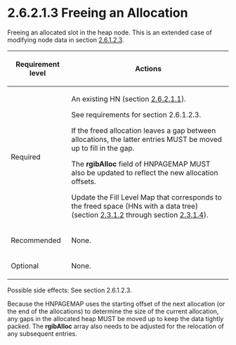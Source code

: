<html dir="LTR" xmlns:mshelp="http://msdn.microsoft.com/mshelp" xmlns:ddue="http://ddue.schemas.microsoft.com/authoring/2003/5" xmlns:xlink="http://www.w3.org/1999/xlink" xmlns:tool="http://www.microsoft.com/tooltip">
    <head>
        <meta http-equiv="Content-Type" content="text/html; CHARSET=utf-8"></meta>
        <meta name="save" content="history"></meta>
        <title>2.6.2.1.3 Freeing an Allocation</title>
        <xml>
            <mshelp:toctitle title="2.6.2.1.3 Freeing an Allocation"></mshelp:toctitle>
            <mshelp:rltitle title="[MS-PST]: Freeing an Allocation"></mshelp:rltitle>
            <mshelp:keyword index="A" term="f774eb0a-f6d7-4240-b515-3213bd9c5c40"></mshelp:keyword>
            <mshelp:attr name="DCSext.ContentType" value="open specification"></mshelp:attr>
            <mshelp:attr name="AssetID" value="f774eb0a-f6d7-4240-b515-3213bd9c5c40"></mshelp:attr>
            <mshelp:attr name="TopicType" value="kbRef"></mshelp:attr>
            <mshelp:attr name="DCSext.Title" value="[MS-PST]: Freeing an Allocation" />
        </xml>
    </head>
    <body>
        <div id="header">
            <h1 class="heading">2.6.2.1.3 Freeing an Allocation</h1>
        </div>
        <div id="mainSection">
            <div id="mainBody">
                <div id="allHistory" class="saveHistory"></div>
                <div id="sectionSection0" class="section" name="collapseableSection">
                    

<p>Freeing an allocated slot in the heap node. This is an
extended case of modifying node data in section <a href="dc322b87-5d91-4e00-8123-c4a155dfe6dd.htm">2.6.1.2.3</a>.</p>

<table>
 <thead>
  <tr>
   <th>
   <p>Requirement level</p>
   </th>
   <th>
   <p><b><span>Actions</span></b></p>
   </th>
  </tr>
 </thead>
 <tr>
  <td>
  <p>Required</p>
  </td>
  <td>
  <p>An existing HN (section <a href="a29ef0f7-1a42-4483-a14c-c245d066e23a.htm">2.6.2.1.1</a>).</p>
  <p>See requirements for section 2.6.1.2.3.</p>
  <p>If the freed allocation leaves a gap between
  allocations, the latter entries MUST be moved up to fill in the gap.</p>
  <p>The <b>rgibAlloc</b> field of HNPAGEMAP MUST also be
  updated to reflect the new allocation offsets.</p>
  <p>Update the Fill Level Map that corresponds to the
  freed space (HNs with a data tree) (section <a href="8e4ae05c-3c24-4103-b7e5-ffef6f244834.htm">2.3.1.2</a> through section <a href="822e2327-b29d-4ec4-91be-45637a438d40.htm">2.3.1.4</a>).</p>
  </td>
 </tr>
 <tr>
  <td>
  <p>Recommended</p>
  </td>
  <td>
  <p>None.</p>
  </td>
 </tr>
 <tr>
  <td>
  <p>Optional</p>
  </td>
  <td>
  <p>None.</p>
  </td>
 </tr>
</table>

<p> </p>

<p>Possible side effects: See section 2.6.1.2.3.</p>

<p>Because the HNPAGEMAP uses the starting offset of the next
allocation (or the end of the allocations) to determine the size of the current
allocation, any gaps in the allocated heap MUST be moved up to keep the data
tightly packed. The <b>rgibAlloc</b> array also needs to be adjusted for the
relocation of any subsequent entries.</p>
                </div>
            </div>
        </div>
    </body>
</html>